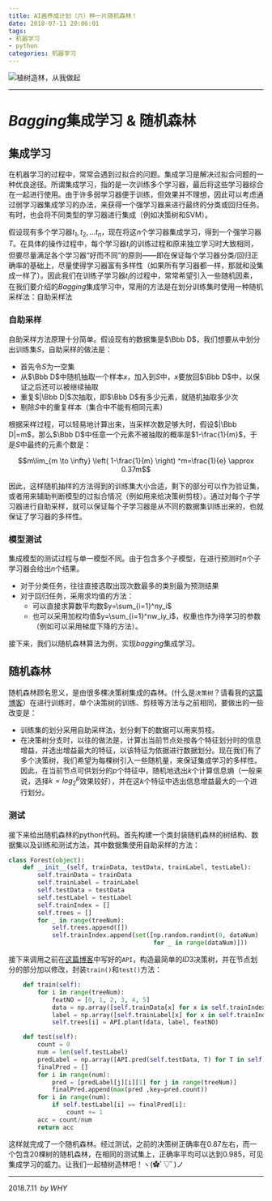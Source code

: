 ```yaml
---
title: AI酱养成计划（六）种一片随机森林！
date: 2018-07-11 20:06:01
tags:
- 机器学习
- python
categories: 机器学习
---
```


![植树造林，从我做起](https://ss2.bdstatic.com/70cFvnSh_Q1YnxGkpoWK1HF6hhy/it/u=1842044919,4282973571&fm=27&gp=0.jpg)

***

<!--more-->

# $Bagging$集成学习 & 随机森林

## 集成学习

在机器学习的过程中，常常会遇到过拟合的问题。集成学习是解决过拟合问题的一种优良途径。所谓集成学习，指的是一次训练多个学习器，最后将这些学习器综合在一起进行使用。由于许多弱学习器便于训练，但效果并不理想，因此可以考虑通过弱学习器集成学习的办法，来获得一个强学习器来进行最终的分类或回归任务。有时，也会将不同类型的学习器进行集成（例如决策树和SVM）。

假设现有多个学习器$t_1,t_2,...t_n$，现在将这$n$个学习器集成学习，得到一个强学习器$T$。在具体的操作过程中，每个学习器$t_i$的训练过程和原来独立学习时大致相同，但要尽量满足各个学习器“好而不同”的原则——即在保证每个学习器分类/回归正确率的基础上，尽量使得学习器富有多样性（如果所有学习器都一样，那就和没集成一样了）。因此我们在训练子学习器$t_i$的过程中，常常希望引入一些随机因素，在我们要介绍的$Bagging$集成学习中，常用的方法是在划分训练集时使用一种随机采样法：自助采样法

### 自助采样

自助采样方法原理十分简单。假设现有的数据集是$\Bbb D$，我们想要从中划分出训练集$S$，自助采样的做法是：

* 首先令$S$为一空集
* 从$\Bbb D$中随机抽取一个样本$x$，加入到$S$中，$x$要放回$\Bbb D$中，以保证之后还可以被继续抽取
* 重复$|\Bbb D|$次抽取，即$\Bbb D$有多少元素，就随机抽取多少次
* 剔除$S$中的重复样本（集合中不能有相同元素）

根据采样过程，可以轻易地计算出来，当采样次数足够大时，假设$|\Bbb D|=m$，那么$\Bbb D$中任意一个元素不被抽取的概率是$1-\frac{1}{m}$，于是$S$中最终的元素个数是：

$$m\lim_{m \to \infty} \left( 1-\frac{1}{m} \right) ^m=\frac{1}{e} \approx 0.37m$$

因此，这样随机抽样的方法得到的训练集大小合适，剩下的部分可以作为验证集，或者用来辅助判断模型的过拟合情况（例如用来给决策树剪枝）。通过对每个子学习器进行自助采样，就可以保证每个子学习器是从不同的数据集训练出来的，也就保证了学习器的多样性。

### 模型测试

集成模型的测试过程与单一模型不同。由于包含多个子模型，在进行预测时$n$个子学习器会给出$n$个结果。

* 对于分类任务，往往直接选取出现次数最多的类别最为预测结果
* 对于回归任务，采用求均值的方法：
    * 可以直接求算数平均数$y=\sum_{i=1}^ny_i$
    * 也可以采用加权均值$y=\sum_{i=1}^nw_iy_i$，权重也作为待学习的参数（例如可以采用梯度下降的方法）。

接下来，我们以随机森林算法为例，实现$bagging$集成学习。

## 随机森林

随机森林顾名思义，是由很多棵决策树集成的森林。(什么是`决策树`？请看我的[这篇博客](https://creeper121386.github.io/2018/04/26/AI%E9%85%B1%E5%85%BB%E6%88%90%E8%AE%A1%E5%88%92%EF%BC%88%E4%B8%80%EF%BC%89%E7%A7%8D%E4%B8%80%E6%A3%B5%E5%86%B3%E7%AD%96%E6%A0%91%EF%BC%81/)）在进行训练时，单个决策树的训练、剪枝等方法与之前相同，要做出的一些改变是：

* 训练集的划分采用自助采样法，划分剩下的数据可以用来剪枝。
* 在决策树分支时，以往的做法是，计算出当前节点处按各个特征划分时的信息增益，并选出增益最大的特征，以该特征为依据进行数据划分。现在我们有了多个决策树，我们希望为每棵树引入一些随机量，来保证集成学习的多样性。因此，在当前节点可供划分的$p$个特征中，随机地选出$k$个计算信息熵（一般来说，选择$k={log_2}^p$效果较好），并在这$k$个特征中选出信息增益最大的一个进行划分。

### 测试

接下来给出随机森林的python代码。首先构建一个类封装随机森林的树结构、数据集以及训练和测试方法，其中数据集使用自助采样的方法：

```python
class Forest(object):
    def __init__(self, trainData, testData, trainLabel, testLabel):
        self.trainData = trainData
        self.trainLabel = trainLabel
        self.testData = testData
        self.testLabel = testLabel
        self.trainIndex = []
        self.trees = []
        for _ in range(treeNum):
            self.trees.append([])
            self.trainIndex.append(set([np.random.randint(0, dataNum)
                                        for _ in range(dataNum)]))
```

接下来调用之前在[这篇博客](https://creeper121386.github.io/2018/04/26/AI%E9%85%B1%E5%85%BB%E6%88%90%E8%AE%A1%E5%88%92%EF%BC%88%E4%B8%80%EF%BC%89%E7%A7%8D%E4%B8%80%E6%A3%B5%E5%86%B3%E7%AD%96%E6%A0%91%EF%BC%81/)中写好的`API`，构造最简单的$ID3$决策树，并在节点划分的部分加以修改，封装`train()`和`test()`方法：

```python
    def train(self):
        for i in range(treeNum):
            featNO = [0, 1, 2, 3, 4, 5]
            data = np.array([self.trainData[x] for x in self.trainIndex[i]])
            label = np.array([self.trainLabel[x] for x in self.trainIndex[i]])
            self.trees[i] = API.plant(data, label, featNO)

    def test(self):
        count = 0
        num = len(self.testLabel)
        predLabel = np.array([API.pred(self.testData, T) for T in self.trees])
        finalPred = []
        for i in range(num):
            pred = [predLabel[j][i][1] for j in range(treeNum)]
            finalPred.append(max(pred ,key=pred.count))      
        for i in range(num):
            if self.testLabel[i] == finalPred[i]:
                count += 1
        acc = count/num
        return acc
```

这样就完成了一个随机森林。经过测试，之前的决策树正确率在$0.87$左右，而一个包含$20$棵树的随机森林，在相同的测试集上，正确率平均可以达到$0.985$，可见集成学习的威力。让我们一起植树造林吧！ヽ(✿ﾟ▽ﾟ)ノ

***

$2018.7.11 \;\; by \; WHY$